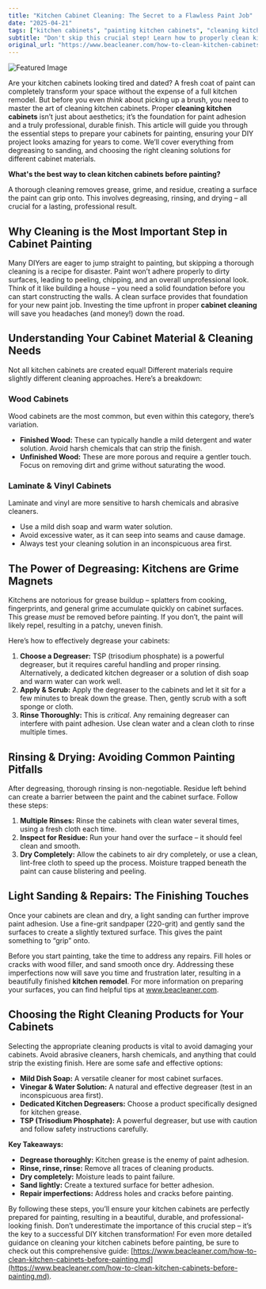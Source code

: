 ```yaml
---
title: "Kitchen Cabinet Cleaning: The Secret to a Flawless Paint Job"
date: "2025-04-21"
tags: ["kitchen cabinets", "painting kitchen cabinets", "cleaning kitchen cabinets", "cabinet cleaning", "kitchen remodel", "cabinet preparation"]
subtitle: "Don't skip this crucial step! Learn how to properly clean kitchen cabinets before painting for a professional, long-lasting finish."
original_url: "https://www.beacleaner.com/how-to-clean-kitchen-cabinets-before-painting.md"
---
```




![Featured Image](https://res.cloudinary.com/dnm0udlvz/image/upload/v1745211637/article_image_9_kzpgio.gif)

Are your kitchen cabinets looking tired and dated? A fresh coat of paint can completely transform your space without the expense of a full kitchen remodel. But before you even *think* about picking up a brush, you need to master the art of cleaning kitchen cabinets. Proper **cleaning kitchen cabinets** isn’t just about aesthetics; it’s the foundation for paint adhesion and a truly professional, durable finish. This article will guide you through the essential steps to prepare your cabinets for painting, ensuring your DIY project looks amazing for years to come. We’ll cover everything from degreasing to sanding, and choosing the right cleaning solutions for different cabinet materials. 

**What's the best way to clean kitchen cabinets before painting?**

A thorough cleaning removes grease, grime, and residue, creating a surface the paint can grip onto. This involves degreasing, rinsing, and drying – all crucial for a lasting, professional result.



## Why Cleaning is the Most Important Step in Cabinet Painting

Many DIYers are eager to jump straight to painting, but skipping a thorough cleaning is a recipe for disaster. Paint won’t adhere properly to dirty surfaces, leading to peeling, chipping, and an overall unprofessional look. Think of it like building a house – you need a solid foundation before you can start constructing the walls.  A clean surface provides that foundation for your new paint job.  Investing the time upfront in proper **cabinet cleaning** will save you headaches (and money!) down the road.



## Understanding Your Cabinet Material & Cleaning Needs

Not all kitchen cabinets are created equal! Different materials require slightly different cleaning approaches. Here’s a breakdown:

### Wood Cabinets

Wood cabinets are the most common, but even within this category, there’s variation. 
* **Finished Wood:** These can typically handle a mild detergent and water solution. Avoid harsh chemicals that can strip the finish.
* **Unfinished Wood:** These are more porous and require a gentler touch. Focus on removing dirt and grime without saturating the wood.

### Laminate & Vinyl Cabinets

Laminate and vinyl are more sensitive to harsh chemicals and abrasive cleaners. 
* Use a mild dish soap and warm water solution. 
* Avoid excessive water, as it can seep into seams and cause damage. 
* Always test your cleaning solution in an inconspicuous area first.



## The Power of Degreasing: Kitchens are Grime Magnets

Kitchens are notorious for grease buildup – splatters from cooking, fingerprints, and general grime accumulate quickly on cabinet surfaces.  This grease *must* be removed before painting.  If you don’t, the paint will likely repel, resulting in a patchy, uneven finish.  

Here’s how to effectively degrease your cabinets:

1. **Choose a Degreaser:** TSP (trisodium phosphate) is a powerful degreaser, but it requires careful handling and proper rinsing.  Alternatively, a dedicated kitchen degreaser or a solution of dish soap and warm water can work well.  
2. **Apply & Scrub:** Apply the degreaser to the cabinets and let it sit for a few minutes to break down the grease. Then, gently scrub with a soft sponge or cloth.
3. **Rinse Thoroughly:** This is *critical*.  Any remaining degreaser can interfere with paint adhesion. Use clean water and a clean cloth to rinse multiple times.



## Rinsing & Drying: Avoiding Common Painting Pitfalls

After degreasing, thorough rinsing is non-negotiable. Residue left behind can create a barrier between the paint and the cabinet surface.  Follow these steps:

1. **Multiple Rinses:** Rinse the cabinets with clean water several times, using a fresh cloth each time.
2. **Inspect for Residue:**  Run your hand over the surface – it should feel clean and smooth.
3. **Dry Completely:** Allow the cabinets to air dry completely, or use a clean, lint-free cloth to speed up the process.  Moisture trapped beneath the paint can cause blistering and peeling.



## Light Sanding & Repairs: The Finishing Touches

Once your cabinets are clean and dry, a light sanding can further improve paint adhesion. Use a fine-grit sandpaper (220-grit) and gently sand the surfaces to create a slightly textured surface. This gives the paint something to “grip” onto.  

Before you start painting, take the time to address any repairs. Fill holes or cracks with wood filler, and sand smooth once dry.  Addressing these imperfections now will save you time and frustration later, resulting in a beautifully finished **kitchen remodel**.  For more information on preparing your surfaces, you can find helpful tips at www.beacleaner.com.  



## Choosing the Right Cleaning Products for Your Cabinets

Selecting the appropriate cleaning products is vital to avoid damaging your cabinets. Avoid abrasive cleaners, harsh chemicals, and anything that could strip the existing finish.  Here are some safe and effective options:

* **Mild Dish Soap:** A versatile cleaner for most cabinet surfaces.
* **Vinegar & Water Solution:** A natural and effective degreaser (test in an inconspicuous area first).
* **Dedicated Kitchen Degreasers:** Choose a product specifically designed for kitchen grease.
* **TSP (Trisodium Phosphate):** A powerful degreaser, but use with caution and follow safety instructions carefully.



**Key Takeaways:**

*   **Degrease thoroughly:** Kitchen grease is the enemy of paint adhesion.
*   **Rinse, rinse, rinse:** Remove all traces of cleaning products.
*   **Dry completely:** Moisture leads to paint failure.
*   **Sand lightly:** Create a textured surface for better adhesion.
*   **Repair imperfections:** Address holes and cracks before painting.



By following these steps, you’ll ensure your kitchen cabinets are perfectly prepared for painting, resulting in a beautiful, durable, and professional-looking finish. Don’t underestimate the importance of this crucial step – it’s the key to a successful DIY kitchen transformation!  For even more detailed guidance on cleaning your kitchen cabinets before painting, be sure to check out this comprehensive guide: [https://www.beacleaner.com/how-to-clean-kitchen-cabinets-before-painting.md](https://www.beacleaner.com/how-to-clean-kitchen-cabinets-before-painting.md).